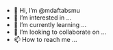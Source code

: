 - 👋 Hi, I’m @mdaftabsmu
- 👀 I’m interested in ...
- 🌱 I’m currently learning ...
- 💞️ I’m looking to collaborate on ...
- 📫 How to reach me ...

<!---
mdaftabsmu/mdaftabsmu is a ✨ special ✨ repository because its `README.md` (this file) appears on your GitHub profile.
You can click the Preview link to take a look at your changes.
--->
